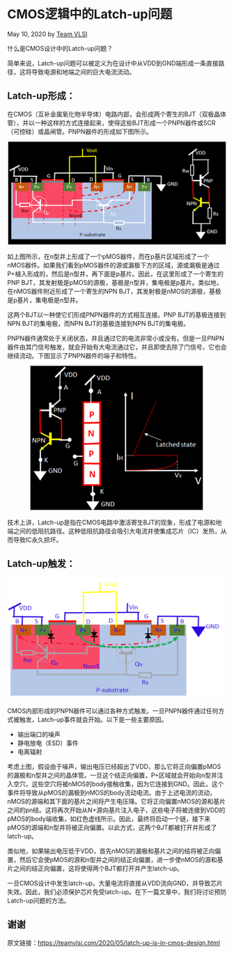 # CMOS逻辑中的Latch-up问题

May 10, 2020 by [Team VLSI](https://teamvlsi.com/author/team-vlsi)

什么是CMOS设计中的Latch-up问题？

简单来说，Latch-up问题可以被定义为在设计中从VDD到GND端形成一条直接路径，这将导致电源和地端之间的巨大电流流动。

## Latch-up形成：

在CMOS（互补金属氧化物半导体）电路内部，会形成两个寄生的BJT（双极晶体管），并以一种这样的方式连接起来，使得这些BJT形成一个PNPN器件或SCR（可控硅）或晶闸管。PNPN器件的形成如下图所示。


<div style="text-align:center;">
  <img src="latch_formation.png" alt="ASIC Flow" width="500" />
</div>

如上图所示，在n型井上形成了一个pMOS器件，而在p基片区域形成了一个nMOS器件。如果我们看到pMOS器件的源或漏极下方的区域，源或漏极是通过P+植入形成的，然后是n型井，再下面是p基片。因此，在这里形成了一个寄生的PNP BJT，其发射极是pMOS的源极，基极是n型井，集电极是p基片。类似地，在nMOS器件附近形成了一个寄生的NPN BJT，其发射极是nMOS的源极，基极是p基片，集电极是n型井。

这两个BJT以一种使它们形成PNPN器件的方式相互连接。PNP BJT的基极连接到NPN BJT的集电极，而NPN BJT的基极连接到NPN BJT的集电极。

PNPN器件通常处于关闭状态，并且通过它的电流非常小或没有。但是一旦PNPN器件由其门信号触发，就会开始有大电流通过它，并且即使去除了门信号，它也会继续流动。下图显示了PNPN器件的端子和特性。


<div style="text-align:center;">
  <img src="latch_pnpn.png" alt="ASIC Flow" width="400" />
</div>

技术上讲，Latch-up是指在CMOS电路中激活寄生BJT的现象，形成了电源和地端之间的低阻抗路径。这种低阻抗路径会吸引大电流并使集成芯片（IC）发热，从而导致IC永久损坏。

## Latch-up触发：

<div style="text-align:center;">
  <img src="latch_trigger.png" alt="ASIC Flow" width="500" />
</div>

CMOS内部形成的PNPN器件可以通过各种方式触发。一旦PNPN器件通过任何方式被触发，Latch-up事件就会开始。以下是一些主要原因。

- 输出端口的噪声
- 静电放电（ESD）事件
- 电离辐射

考虑上图，假设由于噪声，输出电压已经超出了VDD，那么它将正向偏置pMOS的漏极和n型井之间的晶体管。一旦这个结正向偏置，P+区域就会开始向n型井注入空穴，这些空穴将被nMOS的body接触收集，因为它连接到GND。因此，这个事件将导致从pMOS的漏极到nMOS的body流动电流。由于上述电流的流动，nMOS的源端和其下面的基片之间将产生电压降。它将正向偏置nMOS的源和基片之间的pn结。这将再次开始从N+源向基片注入电子，这些电子将被连接到VDD的pMOS的body端收集，如红色虚线所示。因此，最终将启动一个链，接下来pMOS的源端和n型井将被正向偏置。以此方式，这两个BJT都被打开并形成了latch-up。

类似地，如果输出电压低于VDD，首先nMOS的漏极和基片之间的结将被正向偏置，然后它会使pMOS的源和n型井之间的结正向偏置，进一步使nMOS的源和基片之间的结正向偏置，这将使得两个BJT都打开并产生latch-up。

一旦CMOS设计中发生latch-up，大量电流将直接从VDD流向GND，并导致芯片失效。因此，我们必须保护芯片免受latch-up。在下一篇文章中，我们将讨论预防Latch-up问题的方法。

## 谢谢

原文链接：https://teamvlsi.com/2020/05/latch-up-is-in-cmos-design.html